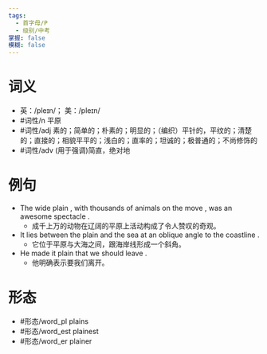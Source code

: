 ```yaml
---
tags:
  - 首字母/P
  - 级别/中考
掌握: false
模糊: false
---
```

# 词义
- 英：/pleɪn/； 美：/pleɪn/
- #词性/n  平原
- #词性/adj  素的；简单的；朴素的；明显的；（编织）平针的，平纹的；清楚的；直接的；相貌平平的；浅白的；直率的；坦诚的；极普通的；不尚修饰的
- #词性/adv  (用于强调)简直，绝对地
# 例句
- The wide plain , with thousands of animals on the move , was an awesome spectacle .
	- 成千上万的动物在辽阔的平原上活动构成了令人赞叹的奇观。
- It lies between the plain and the sea at an oblique angle to the coastline .
	- 它位于平原与大海之间，跟海岸线形成一个斜角。
- He made it plain that we should leave .
	- 他明确表示要我们离开。
# 形态
- #形态/word_pl plains
- #形态/word_est plainest
- #形态/word_er plainer

